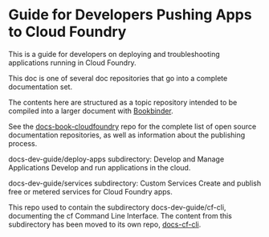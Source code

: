 # Guide for Developers Pushing Apps to Cloud Foundry

This is a guide for developers on deploying and troubleshooting applications running in Cloud Foundry.

This doc is one of several doc repositories that go into a complete documentation set.

The contents here are structured as a topic repository intended to be compiled
into a larger document with
[Bookbinder](http://github.com/cloudfoundry-incubator/bookbinder).

See the [docs-book-cloudfoundry](http://github.com/cloudfoundry/docs-book-cloudfoundry)
repo for the complete list of open source documentation repositories, as well as
information about the publishing process.

docs-dev-guide/deploy-apps subdirectory:
Develop and Manage Applications
Develop and run applications in the cloud.

docs-dev-guide/services subdirectory:
Custom Services
Create and publish free or metered services for Cloud Foundry apps.

This repo used to contain the subdirectory docs-dev-guide/cf-cli, documenting the cf Command Line Interface. The content from this subdirectory has been moved to its own repo, [docs-cf-cli](http://github.com/cloudfoundry/docs-cf-cli).


